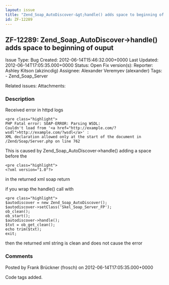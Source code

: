 ```yaml
---
layout: issue
title: "Zend_Soap_AutoDiscover-&gt;handle() adds space to beginning of ouput"
id: ZF-12289
---
```


ZF-12289: Zend\_Soap\_AutoDiscover->handle() adds space to beginning of ouput
-----------------------------------------------------------------------------

 Issue Type: Bug Created: 2012-06-14T15:46:32.000+0000 Last Updated: 2012-06-14T17:05:35.000+0000 Status: Open Fix version(s): 
 Reporter:  Ashley Kitson (akzincdig)  Assignee:  Alexander Veremyev (alexander)  Tags: - Zend\_Soap\_Server
 
 Related issues: 
 Attachments: 
### Description

Received error in httpd logs

 
    <pre class="highlight">
    PHP Fatal error: SOAP-ERROR: Parsing WSDL:
    Couldn't load from '<a href="http://example.com/?wsdl">http://example.com/?wsdl</a>' :
    XML declaration allowed only at the start of the document in /Zend/Soap/Server.php on line 762


This is caused by Zend\_Soap\_AutoDiscover->handle() adding a space before the

 
    <pre class="highlight">
    <?xml version="1.0"?>


in the returned xml soap return

if you wrap the handle() call with

 
    <pre class="highlight">
    $autodiscover = new Zend_Soap_AutoDiscover();
    $autodiscover->setClass('Skel_Soap_Server_FP');
    ob_clean();
    ob_start();
    $autodiscover->handle();
    $txt = ob_get_clean();
    echo trim($txt);
    exit;


then the returned xml string is clean and does not cause the error

 

 

### Comments

Posted by Frank Brückner (frosch) on 2012-06-14T17:05:35.000+0000

Code tags added.

 

 